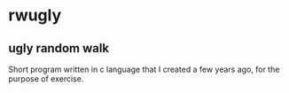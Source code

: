 # rwugly
## ugly random walk
Short program written in c language that I created a few years ago, for the purpose of exercise.
